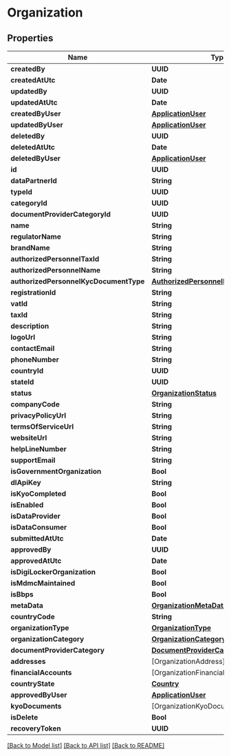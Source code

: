 # Organization

## Properties
Name | Type | Description | Notes
------------ | ------------- | ------------- | -------------
**createdBy** | **UUID** |  | [optional] 
**createdAtUtc** | **Date** |  | [optional] 
**updatedBy** | **UUID** |  | [optional] 
**updatedAtUtc** | **Date** |  | [optional] 
**createdByUser** | [**ApplicationUser**](ApplicationUser.md) |  | [optional] 
**updatedByUser** | [**ApplicationUser**](ApplicationUser.md) |  | [optional] 
**deletedBy** | **UUID** |  | [optional] 
**deletedAtUtc** | **Date** |  | [optional] 
**deletedByUser** | [**ApplicationUser**](ApplicationUser.md) |  | [optional] 
**id** | **UUID** |  | [optional] 
**dataPartnerId** | **String** |  | [optional] 
**typeId** | **UUID** |  | [optional] 
**categoryId** | **UUID** |  | [optional] 
**documentProviderCategoryId** | **UUID** |  | [optional] 
**name** | **String** |  | [optional] 
**regulatorName** | **String** |  | [optional] 
**brandName** | **String** |  | [optional] 
**authorizedPersonnelTaxId** | **String** |  | [optional] 
**authorizedPersonnelName** | **String** |  | [optional] 
**authorizedPersonnelKycDocumentType** | [**AuthorizedPersonnelKycDocumentType**](AuthorizedPersonnelKycDocumentType.md) |  | [optional] 
**registrationId** | **String** |  | [optional] 
**vatId** | **String** |  | [optional] 
**taxId** | **String** |  | [optional] 
**description** | **String** |  | [optional] 
**logoUrl** | **String** |  | [optional] 
**contactEmail** | **String** |  | [optional] 
**phoneNumber** | **String** |  | [optional] 
**countryId** | **UUID** |  | [optional] 
**stateId** | **UUID** |  | [optional] 
**status** | [**OrganizationStatus**](OrganizationStatus.md) |  | [optional] 
**companyCode** | **String** |  | [optional] 
**privacyPolicyUrl** | **String** |  | [optional] 
**termsOfServiceUrl** | **String** |  | [optional] 
**websiteUrl** | **String** |  | [optional] 
**helpLineNumber** | **String** |  | [optional] 
**supportEmail** | **String** |  | [optional] 
**isGovernmentOrganization** | **Bool** |  | [optional] 
**dlApiKey** | **String** |  | [optional] 
**isKyoCompleted** | **Bool** |  | [optional] 
**isEnabled** | **Bool** |  | [optional] 
**isDataProvider** | **Bool** |  | [optional] 
**isDataConsumer** | **Bool** |  | [optional] 
**submittedAtUtc** | **Date** |  | [optional] 
**approvedBy** | **UUID** |  | [optional] 
**approvedAtUtc** | **Date** |  | [optional] 
**isDigiLockerOrganization** | **Bool** |  | [optional] 
**isMdmcMaintained** | **Bool** |  | [optional] 
**isBbps** | **Bool** |  | [optional] 
**metaData** | [**OrganizationMetaData**](OrganizationMetaData.md) |  | [optional] 
**countryCode** | **String** |  | [optional] 
**organizationType** | [**OrganizationType**](OrganizationType.md) |  | [optional] 
**organizationCategory** | [**OrganizationCategory**](OrganizationCategory.md) |  | [optional] 
**documentProviderCategory** | [**DocumentProviderCategory**](DocumentProviderCategory.md) |  | [optional] 
**addresses** | [OrganizationAddress] |  | [optional] 
**financialAccounts** | [OrganizationFinancialAccount] |  | [optional] 
**countryState** | [**Country**](Country.md) |  | [optional] 
**approvedByUser** | [**ApplicationUser**](ApplicationUser.md) |  | [optional] 
**kyoDocuments** | [OrganizationKyoDocument] |  | [optional] 
**isDelete** | **Bool** |  | [optional] 
**recoveryToken** | **UUID** |  | [optional] 

[[Back to Model list]](../README.md#documentation-for-models) [[Back to API list]](../README.md#documentation-for-api-endpoints) [[Back to README]](../README.md)


